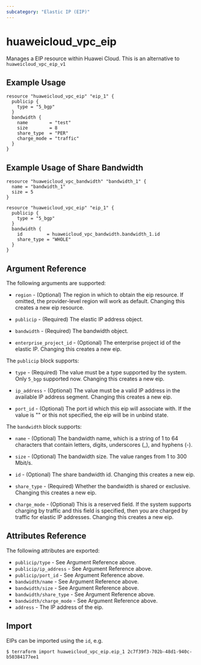 ```yaml
---
subcategory: "Elastic IP (EIP)"
---
```


# huaweicloud\_vpc\_eip

Manages a EIP resource within Huawei Cloud.
This is an alternative to `huaweicloud_vpc_eip_v1`

## Example Usage

```hcl
resource "huaweicloud_vpc_eip" "eip_1" {
  publicip {
    type = "5_bgp"
  }
  bandwidth {
    name        = "test"
    size        = 8
    share_type  = "PER"
    charge_mode = "traffic"
  }
}
```

## Example Usage of Share Bandwidth

```hcl
resource "huaweicloud_vpc_bandwidth" "bandwidth_1" {
  name = "bandwidth_1"
  size = 5
}

resource "huaweicloud_vpc_eip" "eip_1" {
  publicip {
    type = "5_bgp"
  }
  bandwidth {
    id         = huaweicloud_vpc_bandwidth.bandwidth_1.id
    share_type = "WHOLE"
  }
}
```

## Argument Reference

The following arguments are supported:

* `region` - (Optional) The region in which to obtain the eip resource. If omitted, the provider-level region will work as default. Changing this creates a new eip resource.

* `publicip` - (Required) The elastic IP address object.

* `bandwidth` - (Required) The bandwidth object.

* `enterprise_project_id` - (Optional) The enterprise project id of the elastic IP. Changing this creates a new eip.


The `publicip` block supports:

* `type` - (Required) The value must be a type supported by the system. Only
    `5_bgp` supported now. Changing this creates a new eip.

* `ip_address` - (Optional) The value must be a valid IP address in the available
    IP address segment. Changing this creates a new eip.

* `port_id` - (Optional) The port id which this eip will associate with. If the value
    is "" or this not specified, the eip will be in unbind state.


The `bandwidth` block supports:

* `name` - (Optional) The bandwidth name, which is a string of 1 to 64 characters
    that contain letters, digits, underscores (_), and hyphens (-).

* `size` - (Optional) The bandwidth size. The value ranges from 1 to 300 Mbit/s.

* `id` - (Optional) The share bandwidth id. Changing this creates a new eip.

* `share_type` - (Required) Whether the bandwidth is shared or exclusive. Changing
    this creates a new eip.

* `charge_mode` - (Optional) This is a reserved field. If the system supports charging
    by traffic and this field is specified, then you are charged by traffic for elastic
    IP addresses. Changing this creates a new eip.

## Attributes Reference

The following attributes are exported:

* `publicip/type` - See Argument Reference above.
* `publicip/ip_address` - See Argument Reference above.
* `publicip/port_id` - See Argument Reference above.
* `bandwidth/name` - See Argument Reference above.
* `bandwidth/size` - See Argument Reference above.
* `bandwidth/share_type` - See Argument Reference above.
* `bandwidth/charge_mode` - See Argument Reference above.
* `address` - The IP address of the eip.

## Import

EIPs can be imported using the `id`, e.g.

```
$ terraform import huaweicloud_vpc_eip.eip_1 2c7f39f3-702b-48d1-940c-b50384177ee1
```
